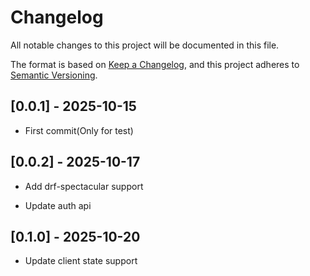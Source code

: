 # Changelog

All notable changes to this project will be documented in this file.

The format is based on [Keep a Changelog](https://keepachangelog.com/en/1.0.0/), and this
project adheres to [Semantic Versioning](https://semver.org/spec/v2.0.0.html).

## [0.0.1] - 2025-10-15

-   First commit(Only for test)

## [0.0.2] - 2025-10-17

-   Add drf-spectacular support

-   Update auth api

## [0.1.0] - 2025-10-20

-   Update client state support
